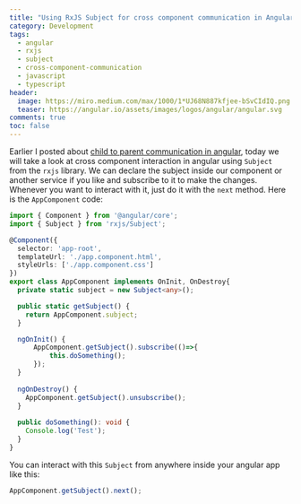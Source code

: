 ```yaml
---
title: "Using RxJS Subject for cross component communication in Angular"
category: Development
tags: 
  - angular
  - rxjs
  - subject
  - cross-component-communication
  - javascript
  - typescript
header:
  image: https://miro.medium.com/max/1000/1*UJ68N887kfjee-bSvCIdIQ.png
  teaser: https://angular.io/assets/images/logos/angular/angular.svg
comments: true
toc: false
---
```


Earlier I posted about [child to parent communication in angular](https://arshadmehmood.com/programming/change-parent-component-values-in-angular-with-viewcontainerref/), today we will take a look at cross component interaction in angular using `Subject` from the `rxjs` library.
We can declare the subject inside our component or another service if you like and subscribe to it to make the changes. Whenever you want to interact with it, just do it with the `next` method. Here is the `AppComponent` code:

```typescript
import { Component } from '@angular/core';
import { Subject } from 'rxjs/Subject';

@Component({
  selector: 'app-root',
  templateUrl: './app.component.html',
  styleUrls: ['./app.component.css']
})
export class AppComponent implements OnInit, OnDestroy{
  private static subject = new Subject<any>();

  public static getSubject() {
    return AppComponent.subject;
  }

  ngOnInit() {
      AppComponent.getSubject().subscribe(()=>{
          this.doSomething();
      });
  }
    
  ngOnDestroy() {
	AppComponent.getSubject().unsubscribe();
  }
    
  public doSomething(): void {
    Console.log('Test');
  }
}
```

You can interact with this `Subject` from anywhere inside your angular app like this:

```typescript
AppComponent.getSubject().next();
```

